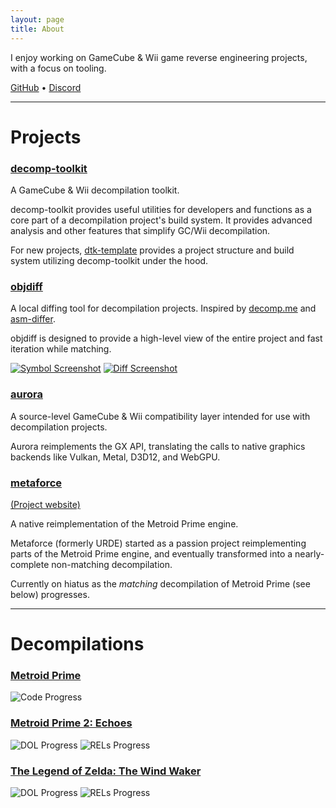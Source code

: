 ```yaml
---
layout: page
title: About
---
```


I enjoy working on GameCube & Wii game reverse engineering projects, with a focus on tooling.

[GitHub](https://github.com/encounter) • [Discord](https://discord.com/users/130490603749376000)

-----------------

# Projects

### [decomp-toolkit](https://github.com/encounter/decomp-toolkit)

A GameCube & Wii decompilation toolkit.

decomp-toolkit provides useful utilities for developers and functions as a core part of a decompilation project's build system. It provides advanced analysis and other features that simplify GC/Wii decompilation.

For new projects, [dtk-template](https://github.com/encounter/dtk-template) provides a project structure and build system utilizing decomp-toolkit under the hood.

### [objdiff](https://github.com/encounter/objdiff)

A local diffing tool for decompilation projects. Inspired by [decomp.me](https://decomp.me) and [asm-differ](https://github.com/simonlindholm/asm-differ).

objdiff is designed to provide a high-level view of the entire project and fast iteration while matching.

<a href="https://github.com/encounter/objdiff/blob/main/assets/screen-symbols.png" target="_blank"><img src="https://github.com/encounter/objdiff/raw/main/assets/screen-symbols.png" alt="Symbol Screenshot" style="max-width: 40%;" class="inline"></a>
<a href="https://github.com/encounter/objdiff/blob/main/assets/screen-diff.png" target="_blank"><img src="https://github.com/encounter/objdiff/raw/main/assets/screen-diff.png" alt="Diff Screenshot" style="max-width: 40%;" class="inline"></a>

### [aurora](https://github.com/encounter/aurora)

A source-level GameCube & Wii compatibility layer intended for use with decompilation projects.

Aurora reimplements the GX API, translating the calls to native graphics backends like Vulkan, Metal, D3D12, and WebGPU.

### [metaforce](https://github.com/AxioDL/metaforce)
[(Project website)](https://axiodl.com)

A native reimplementation of the Metroid Prime engine.

Metaforce (formerly URDE) started as a passion project reimplementing parts of the Metroid Prime engine, and eventually transformed into a nearly-complete non-matching decompilation.

Currently on hiatus as the _matching_ decompilation of Metroid Prime (see below) progresses.

-----------------

# Decompilations

### [Metroid Prime](https://github.com/PrimeDecomp/prime)

<img src="https://img.shields.io/endpoint?label=DOL&amp;url=https%3A%2F%2Fprogress.decomp.club%2Fdata%2Fprime%2FGM8E01_00%2Fdol%2F%3Fmode%3Dshield%26measure%3Dcode" alt="Code Progress" class="inline">

### [Metroid Prime 2: Echoes](https://github.com/PrimeDecomp/echoes)

<img src="https://img.shields.io/endpoint?label=DOL&amp;url=https%3A%2F%2Fprogress.decomp.club%2Fdata%2Fechoes%2FG2ME01%2Fdol%2F%3Fmode%3Dshield%26measure%3Dcode" alt="DOL Progress" class="inline"> <img src="https://img.shields.io/endpoint?label=RELs&amp;url=https%3A%2F%2Fprogress.decomp.club%2Fdata%2Fechoes%2FG2ME01%2Fmodules%2F%3Fmode%3Dshield%26measure%3Dcode" alt="RELs Progress" class="inline">

### [The Legend of Zelda: The Wind Waker](https://github.com/zeldaret/tww)

<img src="https://img.shields.io/endpoint?label=DOL&amp;url=https%3A%2F%2Fprogress.decomp.club%2Fdata%2Ftww%2FGZLE01%2Fdol%2F%3Fmode%3Dshield%26measure%3Dcode" alt="DOL Progress" class="inline"> <img src="https://img.shields.io/endpoint?label=RELs&amp;url=https%3A%2F%2Fprogress.decomp.club%2Fdata%2Ftww%2FGZLE01%2Fmodules%2F%3Fmode%3Dshield%26measure%3Dcode" alt="RELs Progress" class="inline">